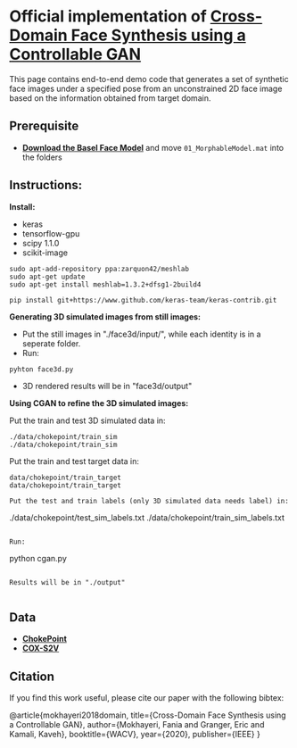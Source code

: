 Official implementation of  **[Cross-Domain Face Synthesis using a Controllable GAN](http://openaccess.thecvf.com/content_WACV_2020/html/Mokhayeri_Cross-Domain_Face_Synthesis_using_a_Controllable_GAN_WACV_2020_paper.html)**
===========

This page contains end-to-end demo code that generates a set of synthetic face images under a specified pose from an unconstrained 2D face image based on the information obtained from target domain.  

## Prerequisite

- **[Download the Basel Face Model](http://faces.cs.unibas.ch/bfm/main.php?nav=1-2&id=downloads)** and move `01_MorphableModel.mat` into the folders

## Instructions:
__Install:__
* keras
* tensorflow-gpu
* scipy 1.1.0
* scikit-image

```
sudo apt-add-repository ppa:zarquon42/meshlab
sudo apt-get update
sudo apt-get install meshlab=1.3.2+dfsg1-2build4
```


```
pip install git+https://www.github.com/keras-team/keras-contrib.git
```

__Generating 3D simulated images from still images:__

* Put the still images in "./face3d/input/", while each identity is in a seperate folder.
* Run:
```
pyhton face3d.py
```
* 3D rendered results will be in "face3d/output"


__Using CGAN to refine the 3D simulated images:__

Put the train and test 3D simulated data in:
```
./data/chokepoint/train_sim
./data/chokepoint/train_sim
```

Put the train and test target data in:
```
data/chokepoint/train_target
data/chokepoint/train_target

Put the test and train labels (only 3D simulated data needs label) in:
```
./data/chokepoint/test_sim_labels.txt
./data/chokepoint/train_sim_labels.txt
```

Run:

```
python cgan.py
```

Results will be in "./output"


```
## Data

- **[ChokePoint](http://arma.sourceforge.net/chokepoint/)** 
- **[COX-S2V](http://vipl.ict.ac.cn/view_database.php?id=3)** 

## Citation

If you find this work useful, please cite our paper with the following bibtex:

@article{mokhayeri2018domain,
  title={Cross-Domain Face Synthesis using a Controllable GAN},
  author={Mokhayeri, Fania and Granger, Eric and Kamali, Kaveh},
  booktitle={WACV},
  year={2020},
  publisher={IEEE}
}

